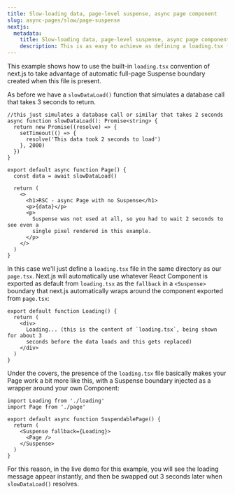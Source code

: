 ```yaml
---
title: Slow-loading data, page-level suspense, async page component
slug: async-pages/slow/page-suspense
nextjs:
  metadata:
    title: Slow-loading data, page-level suspense, async page component
    description: This is as easy to achieve as defining a loading.tsx file
---
```


This example shows how to use the built-in `loading.tsx` convention of next.js to take advantage of automatic full-page Suspense boundary created when this file is present.

As before we have a `slowDataLoad()` function that simulates a database call that takes 3 seconds to return.

```app/page.tsx
//this just simulates a database call or similar that takes 2 seconds
async function slowDataLoad(): Promise<string> {
  return new Promise((resolve) => {
    setTimeout(() => {
      resolve('This data took 2 seconds to load')
    }, 2000)
  })
}

export default async function Page() {
  const data = await slowDataLoad()

  return (
    <>
      <h1>RSC - async Page with no Suspense</h1>
      <p>{data}</p>
      <p>
        Suspense was not used at all, so you had to wait 2 seconds to see even a
        single pixel rendered in this example.
      </p>
    </>
  )
}
```

In this case we'll just define a `loading.tsx` file in the same directory as our `page.tsx`. Next.js will automatically use whatever React Component is exported as default from `loading.tsx` as the `fallback` in a `<Suspense>` boundary that next.js automatically wraps around the component exported from `page.tsx`:

```app/loading.tsx
export default function Loading() {
  return (
    <div>
      Loading... (this is the content of `loading.tsx`, being shown for about 3
      seconds before the data loads and this gets replaced)
    </div>
  )
}
```

Under the covers, the presence of the `loading.tsx` file basically makes your Page work a bit more like this, with a Suspense boundary injected as a wrapper around your own Component:

```app/page-wrapper.tsx
import Loading from './loading'
import Page from './page'

export default async function SuspendablePage() {
  return (
    <Suspense fallback={Loading}>
      <Page />
    </Suspense>
  )
}
```

For this reason, in the live demo for this example, you will see the loading message appear instantly, and then be swapped out 3 seconds later when `slowDataLoad()` resolves.
